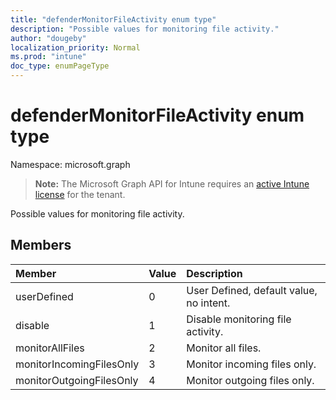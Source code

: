 ```yaml
---
title: "defenderMonitorFileActivity enum type"
description: "Possible values for monitoring file activity."
author: "dougeby"
localization_priority: Normal
ms.prod: "intune"
doc_type: enumPageType
---
```


# defenderMonitorFileActivity enum type

Namespace: microsoft.graph

> **Note:** The Microsoft Graph API for Intune requires an [active Intune license](https://go.microsoft.com/fwlink/?linkid=839381) for the tenant.

Possible values for monitoring file activity.

## Members
|Member|Value|Description|
|:---|:---|:---|
|userDefined|0|User Defined, default value, no intent.|
|disable|1|Disable monitoring file activity.|
|monitorAllFiles|2|Monitor all files.|
|monitorIncomingFilesOnly|3| Monitor incoming files only.|
|monitorOutgoingFilesOnly|4|Monitor outgoing files only.|





